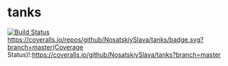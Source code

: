 # tanks

[![Build Status](https://travis-ci.org/NosatskiySlava/tanks.svg?branch=master)](https://travis-ci.org/NosatskiySlava/tanks)
https://coveralls.io/repos/github/NosatskiySlava/tanks/badge.svg?branch=master(Coverage Status)!:https://coveralls.io/github/NosatskiySlava/tanks?branch=master
